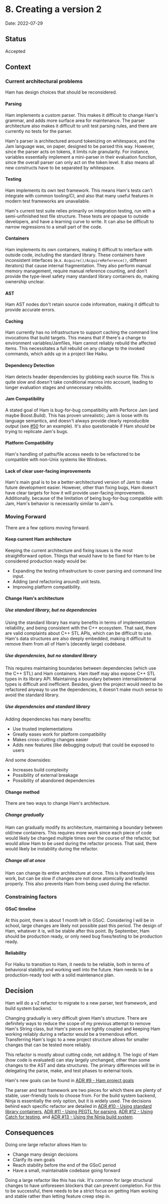 # 8. Creating a version 2

Date: 2022-07-29

## Status
Accepted

## Context

### Current architectural problems
Ham has design choices that should be reconsidered.

#### Parsing
Ham implements a custom parser. This makes it difficult to change Ham's grammar, and adds more surface area for maintenance. The parser architecture also makes it difficult to unit test parsing rules, and there are currently no tests for the parser.

Ham's parser is architectured around tokenizing on whitespace, and the Jam language was, on paper, designed to be parsed this way. However, since the parser acts on tokens, it limits rule granularity. For instance, variables essentially implement a mini-parser in their evaluation function, since the overall parser can only act on the token level. It also means all new constructs have to be separated by whitespace.

#### Testing
Ham implements its own test framework. This means Ham's tests can't integrate with common tooling/CI, and also that many useful features in modern test frameworks are unavailable.

Ham's current test suite relies primarily on integration testing, run with a semi-unfinished test file structure. These tests are opaque to outside developers, and have a learning curve to write. It can also be difficult to narrow regressions to a small part of the code.

#### Containers
Ham implements its own containers, making it difficult to interface with outside code, including the standard library. These containers have inconsistent interfaces (e.x. `Acquire()/AcquireReference()`, different iterators) that cause internal fragmentation. They also perform manual memory management, require manual reference counting, and don't provide the type-level safety many standard library containers do, making ownership unclear.

#### AST
Ham AST nodes don't retain source code information, making it difficult to provide accurate errors.

#### Caching
Ham currently has no infrastructure to support caching the command line invocations that build targets. This means that if there's a change to environment variables/Jamfiles, Ham cannot reliably rebuild the affected items. This necessitates a full rebuild on any change to the invoked commands, which adds up in a project like Haiku.

#### Dependency Detection
Ham detects header dependencies by globbing each source file. This is quite slow and doesn't take conditional macros into account, leading to longer evaluation stages and unnecessary rebuilds.

#### Jam Compatibility
A stated goal of Ham is bug-for-bug compatibility with Perforce Jam (and maybe Boost.Build). This has proven unrealistic; Jam is loose with its language semantics, and doesn't always provide clearly reproducible output (see [#50](https://github.com/dominicm00/ham/pull/50#issuecomment-1170568688) for an example). It's also questionable if Ham _should_ be trying to replicate Jam's bugs.

#### Platform Compatibility
Ham's handling of paths/file access needs to be refactored to be compatible with non-Unix systems like Windows.

#### Lack of clear user-facing improvements
Ham's main goal is to be a better-architectured version of Jam to make future development easier. However, other than fixing bugs, Ham doesn't have clear targets for how it will provide user-facing improvements. Additionally, because of the limitation of being bug-for-bug compatible with Jam, Ham's behavior is necessarily similar to Jam's.

### Moving Forward
There are a few options moving forward.

#### Keep current Ham architecture
Keeping the current architecture and fixing issues is the most straightforward option. Things that would have to be fixed for Ham to be considered production ready would be:
- Expanding the testing infrastructure to cover parsing and command line input.
- Adding (and refactoring around) unit tests.
- Improving platform compatibility.

#### Change Ham's architecture
##### Use standard library, but no dependencies
Using the standard library has many benefits in terms of implementation reliability, and being consistent with the C++ ecosystem. That said, there are valid complaints about C++ STL APIs, which can be difficult to use. Ham's data structures are also deeply embedded, making it difficult to remove them from all of Ham's (decently large) codebase.

##### Use dependencies, but no standard library
This requires maintaining boundaries between dependencies (which use the C++ STL) and Ham containers. Ham itself may also expose C++ STL types in its library API. Maintaining a boundary between internal/external types is difficult and inefficient. Besides, given the project would need to be refactored anyway to use the dependencies, it doesn't make much sense to avoid the standard library.

##### Use dependencies and standard library
Adding dependencies has many benefits:
- Use trusted implementations
- Greatly eases work for platform compatibility
- Makes cross-cutting changes easier
- Adds new features (like debugging output) that could be exposed to users

And some downsides:
- Increases build complexity
- Possibility of external breakage
- Possibility of abandoned dependencies

#### Change method
There are two ways to change Ham's architecture.

##### Change gradually
Ham can gradually modify its architecture, maintaining a boundary between old/new containers. This requires more work since each piece of code would likely be changed multiple times over the course of the refactor, but would allow Ham to be used during the refactor process. That said, there would likely be instability during the refactor.

##### Change all at once
Ham can change its entire architecture at once. This is theoretically less work, but can be slow if changes are not done atomically and tested properly. This also prevents Ham from being used during the refactor.

### Constraining factors
#### GSoC timeline
At this point, there is about 1 month left in GSoC. Considering I will be in school, large changes are likely not possible past this period. The design of Ham, whatever it is, will be stable after this point. By September, Ham should be production ready, or only need bug fixes/testing to be production ready.

#### Reliability
For Haiku to transition to Ham, it needs to be reliable, both in terms of behavioral stability and working well into the future. Ham needs to be a production-ready tool with a solid maintenance plan.

## Decision
Ham will do a v2 refactor to migrate to a new parser, test framework, and build system backend.

Changing gradually is very difficult given Ham's structure. There are definitely ways to reduce the scope of my previous attempt to remove Ham's String class, but Ham's pieces are tightly coupled and keeping Ham working reliably during a refactor would be a tremendous effort. Transferring Ham's logic to a new project structure allows for smaller changes that can be tested more reliably.

This refactor is mostly about cutting code, not adding it. The logic of Ham (how code is evaluated) can stay largely unchanged, other than some changes to the AST and data structures. The primary differences will be in delegating the parse, make, and test phases to external tools.

Ham's new goals can be found in [ADR #9 - Ham project goals](0009-ham-project-goals.md)

The parser and test framework are two pieces for which there are plenty of stable, user-friendly tools to choose from. For the build system backend, Ninja is essentially the only option, but it is widely used. The decisions behind each specific refactor are detailed in [ADR #10 - Using standard library containers](0010-use-standard-library-containers.md), [ADR #11 - Using PEGTL for parsing](0011-using-pegtl-for-parsing.md), [ADR #12 - Using Catch for testing](0012-using-catch-for-testing.md), and [ADR #13 - Using the Ninja build system](0013-using-the-ninja-build-system.md).

## Consequences
Doing one large refactor allows Ham to:
- Change many design decisions
- Clarify its own goals
- Reach stability before the end of the GSoC period
- Have a small, maintainable codebase going forward

Doing a large refactor like this has risk. It's common for large structural changes to have unforeseen blockers that can prevent completion. For this to be successful, there needs to be a strict focus on getting Ham working and stable rather than letting feature creep step in.
